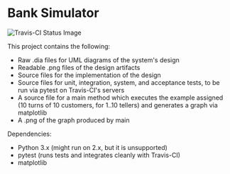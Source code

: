 # Bank Simulator

![Travis-CI Status Image](https://travis-ci.org/DDiPuma/bankSimulator.svg?branch=master)

This project contains the following:
- Raw .dia files for UML diagrams of the system's design
- Readable .png files of the design artifacts
- Source files for the implementation of the design
- Source files for unit, integration, system, and acceptance tests, to be run via pytest on Travis-CI's servers
- A source file for a main method which executes the example assigned (10 turns of 10 customers, for 1..10 tellers) and generates a graph via matplotlib
- A .png of the graph produced by main

Dependencies:
- Python 3.x (might run on 2.x, but it is unsupported)
- pytest (runs tests and integrates cleanly with Travis-CI)
- matplotlib
